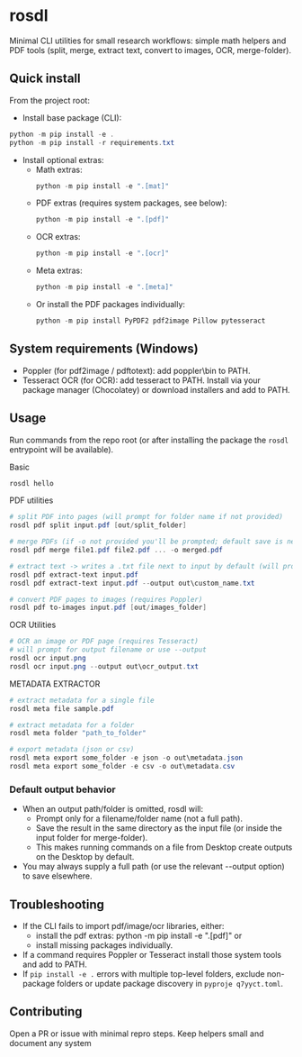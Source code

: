 # rosdl

Minimal CLI utilities for small research workflows: simple math helpers and PDF tools (split, merge, extract text, convert to images, OCR, merge-folder).

## Quick install

From the project root:

- Install base package (CLI):
```powershell
python -m pip install -e .
python -m pip install -r requirements.txt
```

- Install optional extras:
  - Math extras:
    ```powershell
    python -m pip install -e ".[mat]"
    ```
  - PDF extras (requires system packages, see below):
    ```powershell
    python -m pip install -e ".[pdf]"
    ```
  - OCR extras:
    ```powershell
    python -m pip install -e ".[ocr]"
    ```
  - Meta extras:
    ```powershell
    python -m pip install -e ".[meta]"
    ```
  - Or install the PDF packages individually:
    ```powershell
    python -m pip install PyPDF2 pdf2image Pillow pytesseract
    ```

## System requirements (Windows)

- Poppler (for pdf2image / pdftotext): add poppler\bin to PATH.
- Tesseract OCR (for OCR): add tesseract to PATH.
Install via your package manager (Chocolatey) or download installers and add to PATH.

## Usage

Run commands from the repo root (or after installing the package the `rosdl` entrypoint will be available).

Basic
```powershell
rosdl hello
```

<!-- Math
```powershell
rosdl mat addition 2 3
rosdl mat subtraction 5 1
``` -->

PDF utilities
```powershell
# split PDF into pages (will prompt for folder name if not provided)
rosdl pdf split input.pdf [out/split_folder]

# merge PDFs (if -o not provided you'll be prompted; default save is next to first input)
rosdl pdf merge file1.pdf file2.pdf ... -o merged.pdf

# extract text -> writes a .txt file next to input by default (will prompt for filename if not provided)
rosdl pdf extract-text input.pdf
rosdl pdf extract-text input.pdf --output out\custom_name.txt

# convert PDF pages to images (requires Poppler)
rosdl pdf to-images input.pdf [out/images_folder]
```

OCR Utilities
```powershell
# OCR an image or PDF page (requires Tesseract)
# will prompt for output filename or use --output
rosdl ocr input.png
rosdl ocr input.png --output out\ocr_output.txt
```

METADATA EXTRACTOR 
```powershell
# extract metadata for a single file
rosdl meta file sample.pdf

# extract metadata for a folder
rosdl meta folder "path_to_folder"

# export metadata (json or csv)
rosdl meta export some_folder -e json -o out\metadata.json
rosdl meta export some_folder -e csv -o out\metadata.csv
```

### Default output behavior
- When an output path/folder is omitted, rosdl will:
  - Prompt only for a filename/folder name (not a full path).
  - Save the result in the same directory as the input file (or inside the input folder for merge-folder).
  - This makes running commands on a file from Desktop create outputs on the Desktop by default.
- You may always supply a full path (or use the relevant --output option) to save elsewhere.

<!-- ## Viewing extracted text
- The extract-text and ocr commands write a .txt file. On Windows:
```powershell
notepad "input.txt"
```
- You can also direct output to stdout or pipe into pagers (Git Bash / WSL) for better preserved layout:
```powershell
rosdl pdf extract-text input.pdf > out\input.txt
less -S out\input.txt
``` -->

## Troubleshooting
- If the CLI fails to import pdf/image/ocr libraries, either:
  - install the pdf extras: python -m pip install -e ".[pdf]" or
  - install missing packages individually.
- If a command requires Poppler or Tesseract install those system tools and add to PATH.
- If `pip install -e .` errors with multiple top-level folders, exclude non-package folders or update package discovery in `pyproje q7yyct.toml`.

## Contributing
Open a PR or issue with minimal repro steps. Keep helpers small and document any system
